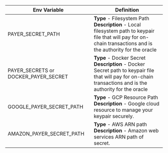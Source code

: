 <table>
  <thead>
    <tr>
      <th>Env Variable</th>
      <th>Definition</th>
    </tr>
  </thead>
  <tbody>
    <tr>
      <td>PAYER_SECRET_PATH</td>
      <td>
        <b>Type</b> - Filesystem Path
        <br />
        <b>Description</b> - Local filesystem path to keypair file that will pay
        for on-chain transactions and is the authority for the oracle
      </td>
    </tr>
    <tr>
      <td>PAYER_SECRETS or DOCKER_PAYER_SECRET</td>
      <td>
        <b>Type</b> - Docker Secret
        <br />
        <b>Description</b> - Docker Secret path to keypair file that will pay
        for on-chain transactions and is the authority for the oracle
      </td>
    </tr>
    <tr>
      <td>GOOGLE_PAYER_SECRET_PATH</td>
      <td>
        <b>Type</b> - GCP Resource Path
        <br />
        <b>Description</b> - Google cloud resource to manage your keypair
        securely.
      </td>
    </tr>
    <tr>
      <td>AMAZON_PAYER_SECRET_PATH</td>
      <td>
        <b>Type</b> - AWS ARN path
        <br />
        <b>Description</b> - Amazon web services ARN path of secret.
      </td>
    </tr>
  </tbody>
</table>
